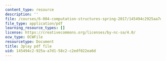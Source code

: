 ```yaml
---
content_type: resource
description: ''
file: /courses/6-004-computation-structures-spring-2017/145494c2925aa7d158c2c2edf022ea6d_Um6UH_PRJ4k.pdf
file_type: application/pdf
learning_resource_types: []
license: https://creativecommons.org/licenses/by-nc-sa/4.0/
ocw_type: OCWFile
resourcetype: Document
title: 3play pdf file
uid: 145494c2-925a-a7d1-58c2-c2edf022ea6d
---
```

